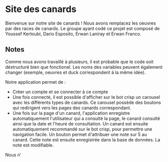 # Site des canards

Bienvenue sur notre site de canards ! Nous avons remplacez les oeuvres par des races de canards. Le groupe ayant codé ce projet est composé de Youssef Kertoubi, Dario Esposito, Erwan Laniray et Erwan Franco.

## Notes

Comme nous avons travaillé à plusieurs, il est probable que le code soit déstructuré bien que fonctionel. Les noms des variables peuvent également changer (exemple, oeuvres et duck correspondent à la même idée).

Notre application permet de :

- Créer un compte et se connecter à ce compte
- Une fois connecté, il est possible d'afficher sur le bot crisp un carousel avec les différents types de canards. Ce carousel possède des boutons qui redirigent vers les pages des canards correspondant.
- Une fois sur la page d'un canard, l'application enregistre automatiquement l'utilisateur qui a consulté la page, le canard consulté ainsi que la date et l'heure de consultation. Un canard est ensuite automatiquement recommandé sur le bot crisp, pour permettre une navigation facile. Un bouton permet d'attribuer une note sur 5 au canard. Cette note est ensuite enregistrée dans la base de données. La note est modifiable.

Nous n'